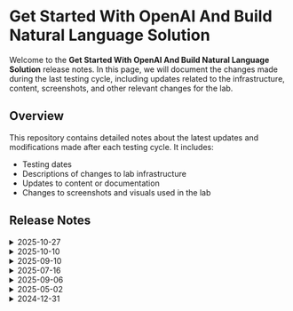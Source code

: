# Get Started With OpenAI And Build Natural Language Solution 

Welcome to the **Get Started With OpenAI And Build Natural Language Solution** release notes. In this page, we will document the changes made during the last testing cycle, including updates related to the infrastructure, content, screenshots, and other relevant changes for the lab.

## Overview

This repository contains detailed notes about the latest updates and modifications made after each testing cycle. It includes:

- Testing dates
- Descriptions of changes to lab infrastructure
- Updates to content or documentation
- Changes to screenshots and visuals used in the lab

## Release Notes
<details>
  <summary>2025-10-27</summary>

### Summary of Changes

Implemented TAP authentication for the Azure portal, updated Lab 01 content with the supported AI models, and replaced unclear screenshots to align with the new CloudLabs UI.

### Infrastructure Changes

Updated automation to align with TAP implementation.

### Content Changes

- In Lab 01, updates to the AI models as the old models are deprecated based on theMS timeline. These updates have been incorporated to ensure consistency across the lab.
  
### Screenshot Updates

 - Minor Updates
   
    1. Screenshots have been updated as per the new Cloudlabs UI in the Getting started page. 
    2. Updated unclear images and added new ones to reflect the recent AI model changes.

### Testing Notes

- **Testing Date**: 2025-10-24
  
### Testing Scope 

-  Lab content, code functionality, UI alignment, and clarity of revised screenshots.

---
</details>


<details>
  <summary>2025-10-10</summary>

## Release Date: 2025-10-10

### Summary of Changes

- The lab has been successfully tested, and the lab content along with validations have been reviewed and updated.

### Testing Notes

- **Testing Date**: 2025-10-10

### Testing Scope 

- Performed end to end lab testing and all validations were successful, updated lab guide for better clarity.

</details>

<details>
  <summary>2025-09-10</summary>

## Release Date: 2025-09-10

### Summary of Changes

- The lab has been successfully tested, and the lab content along with validations have been reviewed and updated.

### Testing Notes

- **Testing Date**: 2025-09-10

### Testing Scope 

- Performed end to end lab testing and all validations were successful, updated lab guide for better clarity.

</details>


<details>
  <summary>2025-07-16</summary>

### Summary of Changes

Updated Lab 02 content and code to match the latest repository changes, and refreshed unclear screenshots to align with the new Cloudlabs UI.

### Infrastructure Changes

NA

### Content Changes

- In Lab 02, updates to the cloned repository led to changes in both content and code. These updates have been incorporated to ensure consistency across the lab.
  
### Screenshot Updates

 - Minor Updates
   
    1. Screenshots have been updated as per the new Cloudlabs UI in the Getting started page. 
    2. Updated some of the images which were not clear. 

### Testing Notes

- **Testing Date**: 2025-07-14
  
### Testing Scope 

-  Lab content, code functionality, UI alignment, and clarity of revised screenshots.

---
</details>

<details>
  <summary>2025-09-06</summary>

## Infrastructure Changes

NA

## Content Changes

NA
  
## Screenshot Updates

- **Change**: 

 - Minor Updates
   
    1. Screenshots have been updated as per new UI changes and added the numberings in few images.
    2. Getting started page has been updated as per the new UI changes.
    3. Added a few continuity images and included notes where necessary

## Testing Notes

- **Testing Date**: 2025-06-09
- **Issues Found**: NA
- **Resolved Issues**: NA

---
</details>

<details>
  <summary>2025-05-02</summary>

- **Change**: Updated the lab guide to align with recent UI changes and refined the code for a smoother library installation experience in Lab 2.

- **Testing Date**: 2025-05-02

## Infrastructure Changes

Updated VM size from b2s to D2sV3 and ip address of VM to Static with Standard sku.

## Content Changes

- **Change**: Updated the lab guide with the latest UI updates.

## Testing Notes

- **Testing Date**: 2025-05-02

---
</details>

<details>
  <summary>2024-12-31</summary>

- Major Updates 

    - **Model Deprecation**  
        - The **gpt-35-turbo version 0134** will be deprecated. New default models will be assigned based on region availability after **January 12, 2025**. 


- Minor Updates

    - Rebranded references from **Azure OpenAI Studio** to **Azure AI Foundry Portal** across all relevant modules and guides.  
    - **PowerShell Python Scripts**: Upgraded the **OpenAI package** from version **1.0.0** to **1.56.2**.  
    - **.NET SDK**: Updated from version **7** to **8**, ensuring access to the latest features.
    - Updated the **Azure Cloud Shell UI**, providing an improved and modern user experience.

---
</details>
